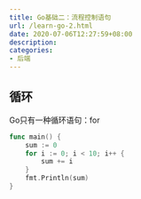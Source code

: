 ```yaml
---
title: Go基础二：流程控制语句
url: /learn-go-2.html
date: 2020-07-06T12:27:59+08:00
description: 
categories:
- 后端
---
```


## 循环

Go只有一种循环语句：for
```go
func main() {
	sum := 0
	for i := 0; i < 10; i++ {
		sum += i
	}
	fmt.Println(sum)
}
```